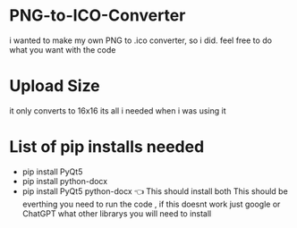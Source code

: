 # PNG-to-ICO-Converter
i wanted to make my own PNG to .ico converter, so i did. feel free to do what you want with the code 

# Upload Size 
it only converts to 16x16 its all i needed when i was using it 

# List of pip installs needed 
- pip install PyQt5
- pip install python-docx
- pip install PyQt5 python-docx 👈 This should install both
 This should be everthing you need to run the code , if this doesnt work just google or ChatGPT what other librarys you will need to install
